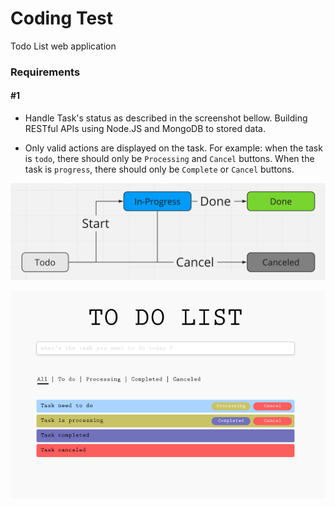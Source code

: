 # Coding Test

Todo List web application


### Requirements
#### #1

- Handle Task's status as described in the screenshot bellow. Building RESTful APIs using Node.JS and MongoDB to stored data.

- Only valid actions are displayed on the task. For example: when the task is `todo`, there should only be `Processing` and `Cancel` buttons. When the task is `progress`, there should only be `Complete` or `Cancel` buttons.

![alt text](./TaskFlow.png)

![alt text](./TodoDesign.png)